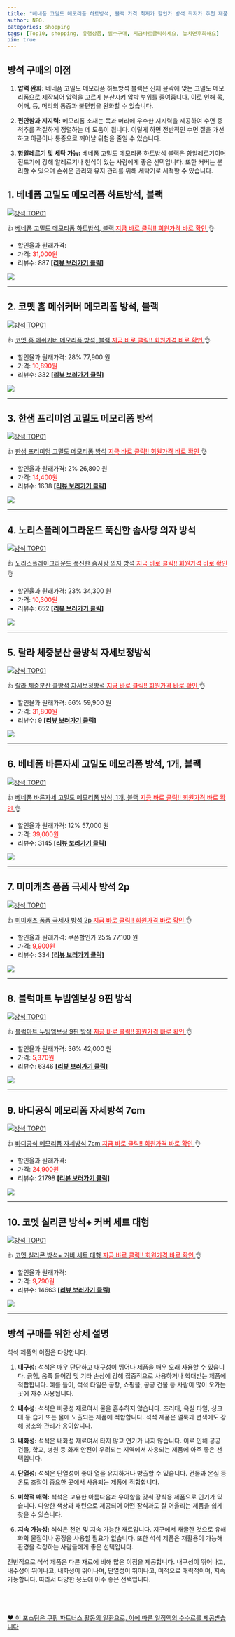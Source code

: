 ```yaml
---
title: "베네폼 고밀도 메모리폼 하트방석, 블랙 가격 최저가 할인가 방석 최저가 추천 제품 비교"
author: NEO.
categories: shopping
tags: [Top10, shopping, 유행상품, 필수구매, 지금바로클릭하세요, 놓치면후회해요]
pin: true
---
```

## 방석 구매의 이점
1. **압력 완화:** 베네폼 고밀도 메모리폼 하트방석 블랙은 신체 윤곽에 맞는 고밀도 메모리폼으로 제작되어 압력을 고르게 분산시켜 압박 부위를 줄여줍니다. 이로 인해 목, 어깨, 등, 머리의 통증과 불편함을 완화할 수 있습니다.


2. **편안함과 지지력:** 메모리폼 소재는 목과 머리에 우수한 지지력을 제공하여 수면 중 척추를 적절하게 정렬하는 데 도움이 됩니다. 이렇게 하면 전반적인 수면 질을 개선하고 아픔이나 통증으로 깨어날 위험을 줄일 수 있습니다.


3. **항알레르기 및 세탁 가능:** 베네폼 고밀도 메모리폼 하트방석 블랙은 항알레르기이며 진드기에 강해 알레르기나 천식이 있는 사람에게 좋은 선택입니다. 또한 커버는 분리할 수 있으며 손쉬운 관리와 유지 관리를 위해 세탁기로 세척할 수 있습니다.

   

## 1. 베네폼 고밀도 메모리폼 하트방석, 블랙

[![방석 TOP01](https://thumbnail10.coupangcdn.com/thumbnails/remote/490x490ex/image/retail/images/2523993200652866-f5410750-25cf-4216-a6fc-84aa8f811595.jpg)](https://link.coupang.com/re/AFFSDP?lptag=AF3617701&subid=GithubCoopas&pageKey=6911909992&traceid=V0-153&itemId=16660482440&vendorItemId=83697465246)


👍 [베네폼 고밀도 메모리폼 하트방석, 블랙 <font color=red> 지금 바로 클릭!! 회원가격 바로 확인 </font> ](https://link.coupang.com/re/AFFSDP?lptag=AF3617701&subid=GithubCoopas&pageKey=6911909992&traceid=V0-153&itemId=16660482440&vendorItemId=83697465246) 👌 


- 할인율과 원래가격: 
- 가격: <span style='color:red'>31,000원</span>
- 리뷰수: 887  [**[리뷰 보러가기 클릭]**](https://link.coupang.com/re/AFFSDP?lptag=AF3617701&subid=GithubCoopas&pageKey=6911909992&traceid=V0-153&itemId=16660482440&vendorItemId=83697465246)

[![](/discount_price.png)](https://link.coupang.com/re/AFFSDP?lptag=AF3617701&subid=GithubCoopas&pageKey=6911909992&traceid=V0-153&itemId=16660482440&vendorItemId=83697465246)

---


   

## 2. 코멧 홈 메쉬커버 메모리폼 방석, 블랙

[![방석 TOP01](https://thumbnail7.coupangcdn.com/thumbnails/remote/490x490ex/image/retail/images/5654131514136109-c0627601-df10-4421-9409-19debc101656.jpg)](https://link.coupang.com/re/AFFSDP?lptag=AF3617701&subid=GithubCoopas&pageKey=7123695846&traceid=V0-153&itemId=17842944504&vendorItemId=85006502693)


👍 [코멧 홈 메쉬커버 메모리폼 방석, 블랙 <font color=red> 지금 바로 클릭!! 회원가격 바로 확인 </font> ](https://link.coupang.com/re/AFFSDP?lptag=AF3617701&subid=GithubCoopas&pageKey=7123695846&traceid=V0-153&itemId=17842944504&vendorItemId=85006502693) 👌 


- 할인율과 원래가격: 28%  77,900   원
- 가격: <span style='color:red'>10,890원</span>
- 리뷰수: 332  [**[리뷰 보러가기 클릭]**](https://link.coupang.com/re/AFFSDP?lptag=AF3617701&subid=GithubCoopas&pageKey=7123695846&traceid=V0-153&itemId=17842944504&vendorItemId=85006502693)

[![](/discount_price.png)](https://link.coupang.com/re/AFFSDP?lptag=AF3617701&subid=GithubCoopas&pageKey=7123695846&traceid=V0-153&itemId=17842944504&vendorItemId=85006502693)

---


   

## 3. 한샘 프리미엄 고밀도 메모리폼 방석

[![방석 TOP01](https://thumbnail6.coupangcdn.com/thumbnails/remote/490x490ex/image/retail/images/2023/03/31/18/1/6a8237c4-c98a-4c81-9676-e3e859f715c8.jpg)](https://link.coupang.com/re/AFFSDP?lptag=AF3617701&subid=GithubCoopas&pageKey=7235591325&traceid=V0-153&itemId=18371102759&vendorItemId=85514601126)


👍 [한샘 프리미엄 고밀도 메모리폼 방석 <font color=red> 지금 바로 클릭!! 회원가격 바로 확인 </font> ](https://link.coupang.com/re/AFFSDP?lptag=AF3617701&subid=GithubCoopas&pageKey=7235591325&traceid=V0-153&itemId=18371102759&vendorItemId=85514601126) 👌 


- 할인율과 원래가격: 2%  26,800   원
- 가격: <span style='color:red'>14,400원</span>
- 리뷰수: 1638  [**[리뷰 보러가기 클릭]**](https://link.coupang.com/re/AFFSDP?lptag=AF3617701&subid=GithubCoopas&pageKey=7235591325&traceid=V0-153&itemId=18371102759&vendorItemId=85514601126)

[![](/discount_price.png)](https://link.coupang.com/re/AFFSDP?lptag=AF3617701&subid=GithubCoopas&pageKey=7235591325&traceid=V0-153&itemId=18371102759&vendorItemId=85514601126)

---


   

## 4. 노리스플레이그라운드 푹신한 솜사탕 의자 방석

[![방석 TOP01](https://thumbnail6.coupangcdn.com/thumbnails/remote/490x490ex/image/rs_quotation_api/qckunnmb/eebedb12152a459dbb018cf2c7e6bfa8.jpg)](https://link.coupang.com/re/AFFSDP?lptag=AF3617701&subid=GithubCoopas&pageKey=6382858878&traceid=V0-153&itemId=13569456494&vendorItemId=85813077045)


👍 [노리스플레이그라운드 푹신한 솜사탕 의자 방석 <font color=red> 지금 바로 클릭!! 회원가격 바로 확인 </font> ](https://link.coupang.com/re/AFFSDP?lptag=AF3617701&subid=GithubCoopas&pageKey=6382858878&traceid=V0-153&itemId=13569456494&vendorItemId=85813077045) 👌 


- 할인율과 원래가격: 23%  34,300   원
- 가격: <span style='color:red'>10,300원</span>
- 리뷰수: 652  [**[리뷰 보러가기 클릭]**](https://link.coupang.com/re/AFFSDP?lptag=AF3617701&subid=GithubCoopas&pageKey=6382858878&traceid=V0-153&itemId=13569456494&vendorItemId=85813077045)

[![](/discount_price.png)](https://link.coupang.com/re/AFFSDP?lptag=AF3617701&subid=GithubCoopas&pageKey=6382858878&traceid=V0-153&itemId=13569456494&vendorItemId=85813077045)

---


   

## 5. 랄라 체중분산 쿨방석 자세보정방석

[![방석 TOP01](https://thumbnail9.coupangcdn.com/thumbnails/remote/490x490ex/image/vendor_inventory/c8ca/6d01d46c046cf807db7d45bc10643a138a63600050a86a8a6eaae9fbe278.jpg)](https://link.coupang.com/re/AFFSDP?lptag=AF3617701&subid=GithubCoopas&pageKey=7597720536&traceid=V0-153&itemId=20090982513&vendorItemId=87028290113)


👍 [랄라 체중분산 쿨방석 자세보정방석 <font color=red> 지금 바로 클릭!! 회원가격 바로 확인 </font> ](https://link.coupang.com/re/AFFSDP?lptag=AF3617701&subid=GithubCoopas&pageKey=7597720536&traceid=V0-153&itemId=20090982513&vendorItemId=87028290113) 👌 


- 할인율과 원래가격: 66%  59,900   원
- 가격: <span style='color:red'>31,800원</span>
- 리뷰수: 9  [**[리뷰 보러가기 클릭]**](https://link.coupang.com/re/AFFSDP?lptag=AF3617701&subid=GithubCoopas&pageKey=7597720536&traceid=V0-153&itemId=20090982513&vendorItemId=87028290113)

[![](/discount_price.png)](https://link.coupang.com/re/AFFSDP?lptag=AF3617701&subid=GithubCoopas&pageKey=7597720536&traceid=V0-153&itemId=20090982513&vendorItemId=87028290113)

---


   

## 6. 베네폼 바른자세 고밀도 메모리폼 방석, 1개, 블랙

[![방석 TOP01](https://thumbnail9.coupangcdn.com/thumbnails/remote/490x490ex/image/vendor_inventory/73a7/4d1388863d58c625867aa93f2454a3b69a88d421a65663b8556f00c3815b.jpg)](https://link.coupang.com/re/AFFSDP?lptag=AF3617701&subid=GithubCoopas&pageKey=5339536013&traceid=V0-153&itemId=16072960161&vendorItemId=83470356541)


👍 [베네폼 바른자세 고밀도 메모리폼 방석, 1개, 블랙 <font color=red> 지금 바로 클릭!! 회원가격 바로 확인 </font> ](https://link.coupang.com/re/AFFSDP?lptag=AF3617701&subid=GithubCoopas&pageKey=5339536013&traceid=V0-153&itemId=16072960161&vendorItemId=83470356541) 👌 


- 할인율과 원래가격: 12%  57,000   원
- 가격: <span style='color:red'>39,000원</span>
- 리뷰수: 3145  [**[리뷰 보러가기 클릭]**](https://link.coupang.com/re/AFFSDP?lptag=AF3617701&subid=GithubCoopas&pageKey=5339536013&traceid=V0-153&itemId=16072960161&vendorItemId=83470356541)

[![](/discount_price.png)](https://link.coupang.com/re/AFFSDP?lptag=AF3617701&subid=GithubCoopas&pageKey=5339536013&traceid=V0-153&itemId=16072960161&vendorItemId=83470356541)

---


   

## 7. 미미캐츠 폼폼 극세사 방석 2p

[![방석 TOP01](https://thumbnail7.coupangcdn.com/thumbnails/remote/490x490ex/image/rs_quotation_api/tojfhs1u/401a75efa459424bb1fc7675e864e4cd.jpg)](https://link.coupang.com/re/AFFSDP?lptag=AF3617701&subid=GithubCoopas&pageKey=1077018485&traceid=V0-153&itemId=6820182921&vendorItemId=74112825242)


👍 [미미캐츠 폼폼 극세사 방석 2p <font color=red> 지금 바로 클릭!! 회원가격 바로 확인 </font> ](https://link.coupang.com/re/AFFSDP?lptag=AF3617701&subid=GithubCoopas&pageKey=1077018485&traceid=V0-153&itemId=6820182921&vendorItemId=74112825242) 👌 


- 할인율과 원래가격: 쿠폰할인가 25%  77,100   원
- 가격: <span style='color:red'>9,900원</span>
- 리뷰수: 334  [**[리뷰 보러가기 클릭]**](https://link.coupang.com/re/AFFSDP?lptag=AF3617701&subid=GithubCoopas&pageKey=1077018485&traceid=V0-153&itemId=6820182921&vendorItemId=74112825242)

[![](/discount_price.png)](https://link.coupang.com/re/AFFSDP?lptag=AF3617701&subid=GithubCoopas&pageKey=1077018485&traceid=V0-153&itemId=6820182921&vendorItemId=74112825242)

---


   

## 8. 블럭마트 누빔엠보싱 9핀 방석

[![방석 TOP01](https://thumbnail9.coupangcdn.com/thumbnails/remote/490x490ex/image/retail/images/2016/12/07/18/4/152a9d5a-32a2-42d1-bc0e-e094d06494fe.jpg)](https://link.coupang.com/re/AFFSDP?lptag=AF3617701&subid=GithubCoopas&pageKey=10780048&traceid=V0-153&itemId=46688857&vendorItemId=3072969664)


👍 [블럭마트 누빔엠보싱 9핀 방석 <font color=red> 지금 바로 클릭!! 회원가격 바로 확인 </font> ](https://link.coupang.com/re/AFFSDP?lptag=AF3617701&subid=GithubCoopas&pageKey=10780048&traceid=V0-153&itemId=46688857&vendorItemId=3072969664) 👌 


- 할인율과 원래가격: 36%  42,000   원
- 가격: <span style='color:red'>5,370원</span>
- 리뷰수: 6346  [**[리뷰 보러가기 클릭]**](https://link.coupang.com/re/AFFSDP?lptag=AF3617701&subid=GithubCoopas&pageKey=10780048&traceid=V0-153&itemId=46688857&vendorItemId=3072969664)

[![](/discount_price.png)](https://link.coupang.com/re/AFFSDP?lptag=AF3617701&subid=GithubCoopas&pageKey=10780048&traceid=V0-153&itemId=46688857&vendorItemId=3072969664)

---


   

## 9. 바디공식 메모리폼 자세방석 7cm

[![방석 TOP01](https://thumbnail6.coupangcdn.com/thumbnails/remote/490x490ex/image/retail/images/1727645975572654-f31d0816-7f96-4d0f-a5ec-2c1d6a781326.jpg)](https://link.coupang.com/re/AFFSDP?lptag=AF3617701&subid=GithubCoopas&pageKey=6745563310&traceid=V0-153&itemId=15760191076&vendorItemId=82973660921)


👍 [바디공식 메모리폼 자세방석 7cm <font color=red> 지금 바로 클릭!! 회원가격 바로 확인 </font> ](https://link.coupang.com/re/AFFSDP?lptag=AF3617701&subid=GithubCoopas&pageKey=6745563310&traceid=V0-153&itemId=15760191076&vendorItemId=82973660921) 👌 


- 할인율과 원래가격: 
- 가격: <span style='color:red'>24,900원</span>
- 리뷰수: 21798  [**[리뷰 보러가기 클릭]**](https://link.coupang.com/re/AFFSDP?lptag=AF3617701&subid=GithubCoopas&pageKey=6745563310&traceid=V0-153&itemId=15760191076&vendorItemId=82973660921)

[![](/discount_price.png)](https://link.coupang.com/re/AFFSDP?lptag=AF3617701&subid=GithubCoopas&pageKey=6745563310&traceid=V0-153&itemId=15760191076&vendorItemId=82973660921)

---


   

## 10. 코멧 실리콘 방석+ 커버 세트 대형

[![방석 TOP01](https://thumbnail8.coupangcdn.com/thumbnails/remote/490x490ex/image/retail/images/1065167061230588-eb51f306-df3f-4f71-8059-da5e2758bc77.jpg)](https://link.coupang.com/re/AFFSDP?lptag=AF3617701&subid=GithubCoopas&pageKey=6183771576&traceid=V0-153&itemId=12160144730&vendorItemId=79431575078)


👍 [코멧 실리콘 방석+ 커버 세트 대형 <font color=red> 지금 바로 클릭!! 회원가격 바로 확인 </font> ](https://link.coupang.com/re/AFFSDP?lptag=AF3617701&subid=GithubCoopas&pageKey=6183771576&traceid=V0-153&itemId=12160144730&vendorItemId=79431575078) 👌 


- 할인율과 원래가격: 
- 가격: <span style='color:red'>9,790원</span>
- 리뷰수: 14663  [**[리뷰 보러가기 클릭]**](https://link.coupang.com/re/AFFSDP?lptag=AF3617701&subid=GithubCoopas&pageKey=6183771576&traceid=V0-153&itemId=12160144730&vendorItemId=79431575078)

[![](/discount_price.png)](https://link.coupang.com/re/AFFSDP?lptag=AF3617701&subid=GithubCoopas&pageKey=6183771576&traceid=V0-153&itemId=12160144730&vendorItemId=79431575078)

---
## 방석 구매를 위한 상세 설명
석석 제품의 이점은 다양합니다.

1. **내구성:** 석석은 매우 단단하고 내구성이 뛰어나 제품을 매우 오래 사용할 수 있습니다. 긁힘, 움푹 들어감 및 기타 손상에 강해 집중적으로 사용하거나 학대받는 제품에 적합합니다. 예를 들어, 석석 타일은 공항, 쇼핑몰, 공공 건물 등 사람이 많이 오가는 곳에 자주 사용됩니다.

2. **내수성:** 석석은 비공성 재료여서 물을 흡수하지 않습니다. 조리대, 욕실 타일, 싱크대 등 습기 또는 물에 노출되는 제품에 적합합니다. 석석 제품은 얼룩과 변색에도 강해 청소와 관리가 용이합니다.

3. **내화성:** 석석은 내화성 재료여서 타지 않고 연기가 나지 않습니다. 이로 인해 공공 건물, 학교, 병원 등 화재 안전이 우려되는 지역에서 사용되는 제품에 아주 좋은 선택입니다.

4. **단열성:** 석석은 단열성이 좋아 열을 유지하거나 방출할 수 있습니다. 건물과 온실 등 온도 조절이 중요한 곳에서 사용되는 제품에 적합합니다.

5. **미학적 매력:** 석석은 고유한 아름다움과 우아함을 갖춰 장식용 제품으로 인기가 있습니다. 다양한 색상과 패턴으로 제공되어 어떤 장식과도 잘 어울리는 제품을 쉽게 찾을 수 있습니다.

6. **지속 가능성:** 석석은 천연 및 지속 가능한 재료입니다. 지구에서 채굴한 것으로 유해 화학 물질이나 공정을 사용할 필요가 없습니다. 또한 석석 제품은 재활용이 가능해 환경을 걱정하는 사람들에게 좋은 선택입니다.

전반적으로 석석 제품은 다른 재료에 비해 많은 이점을 제공합니다. 내구성이 뛰어나고, 내수성이 뛰어나고, 내화성이 뛰어나며, 단열성이 뛰어나고, 미적으로 매력적이며, 지속 가능합니다. 따라서 다양한 용도에 아주 좋은 선택입니다.<br><br><br><br><br> [ ❤  이 포스팅은 쿠팡 파트너스 활동의 일환으로, 이에 따른 일정액의 수수료를 제공받습니다](https://link.coupang.com/a/bcEFyh)